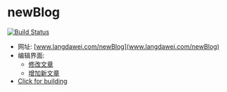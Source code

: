 # newBlog

[![Build Status](https://travis-ci.org/Lchiffon/newBlog.svg?branch=master)](https://travis-ci.org/Lchiffon/newBlog)


- 网址: [www.langdawei.com/newBlog](www.langdawei.com/newBlog)
- 编辑界面:
  - [修改文章](https://github.com/Lchiffon/newBlog/issues)
  - [增加新文章](https://github.com/Lchiffon/newBlog/issues/new)
- [Click for building](http://github.com/Lchiffon/newBlog/settings/hooks/13692883)
